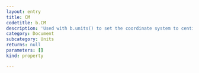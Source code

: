 ```yaml
---
layout: entry
title: CM
codetitle: b.CM
description: 'Used with b.units() to set the coordinate system to centimeters.'
category: Document
subcategory: Units
returns: null
parameters: []
kind: property

---
```

